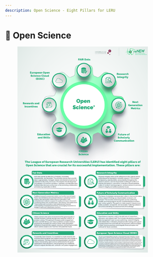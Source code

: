 ```yaml
---
description: Open Science - Eight Pillars for LERU
---
```


# 🔵 Open Science

<div data-full-width="true">

<figure><img src="../../.gitbook/assets/Updated-01.jpg" alt=""><figcaption></figcaption></figure>

</div>
